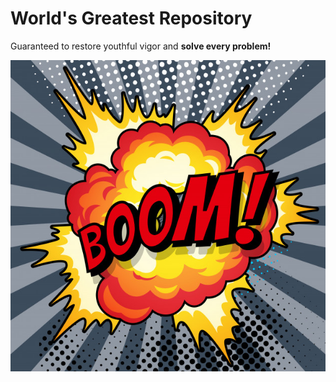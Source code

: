 <h1>World's Greatest Repository</h1>

Guaranteed to restore youthful vigor and <b>solve every problem!</b>
<p>
<img src="cartoon-boom-explosion-comic-speech-bubble-comic-book-page_93083-264.jpg">
<br><br><br><br><br><br><br><br><br><br>
<!-- WEAK FLAG is SILLY -->

